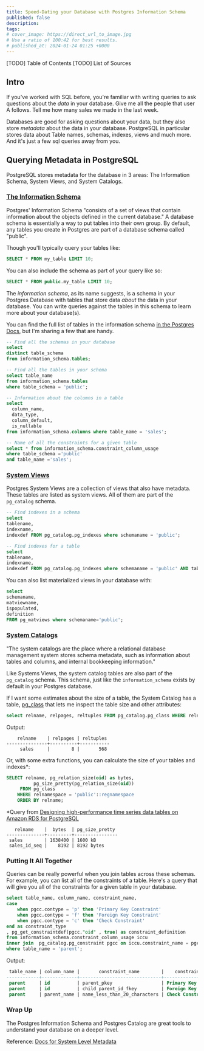 ```yaml
---
title: Speed-Dating your Database with Postgres Information Schema
published: false
description: 
tags: 
# cover_image: https://direct_url_to_image.jpg
# Use a ratio of 100:42 for best results.
# published_at: 2024-01-24 01:25 +0000
---
```

[TODO] Table of Contents
[TODO] List of Sources

## Intro

If you've worked with SQL before, you're familiar with writing queries to ask questions about the _data_ in your database. Give me all the people that user A follows. Tell me how many sales we made in the last week. 

Databases are good for asking questions about your data, but they also store _metadata_ about the data in your database. PostgreSQL in particular stores data about Table names, schemas, indexes, views and much more. And it's just a few sql queries away from you.


## Querying Metadata in PostgreSQL
PostgreSQL stores metadata for the database in 3 areas: The Information Schema, System Views, and System Catalogs.


### [The Information Schema](https://www.postgresql.org/docs/16/information-schema.html)

Postgres' Information Schema "consists of a set of views that contain information about the objects defined in the current database." A database schema is essentially a way to put tables into their own group. By default, any tables you create in Postgres are part of a database schema called "public". 

Though you'll typically query your tables like:
```sql
SELECT * FROM my_table LIMIT 10;
```

You can also include the schema as part of your query like so:

```sql
SELECT * FROM public.my_table LIMIT 10;
```

The _information schema_, as its name suggests, is a schema in your Postgres Database with tables that store data _about_ the data in your database. You can write queries against the tables in this schema to learn more about your database(s).

You can find the full list of tables in the information schema [in the Postgres Docs](https://www.postgresql.org/docs/16/information-schema.html), but I'm sharing a few that are handy.


```sql
-- Find all the schemas in your database
select 
distinct table_schema 
from information_schema.tables; 
```

```sql
-- Find all the tables in your schema
select table_name 
from information_schema.tables 
where table_schema = 'public';
```

```sql
-- Information about the columns in a table
select 
  column_name,
  data_type, 
  column_default,
  is_nullable 
from information_schema.columns where table_name = 'sales';
```

```sql
-- Name of all the constraints for a given table
select * from information_schema.constraint_column_usage 
where table_schema ='public' 
and table_name ='sales';
```
### [System Views](https://www.postgresql.org/docs/current/views.html)

Postgres System Views are a collection of views that also have metadata. These tables are listed as system views. All of them are part of the `pg_catalog` schema.


```sql
-- Find indexes in a schema
select 
tablename,
indexname,
indexdef FROM pg_catalog.pg_indexes where schemaname = 'public';
```

```sql
-- Find indexes for a table
select 
tablename,
indexname,
indexdef FROM pg_catalog.pg_indexes where schemaname = 'public' AND tablename='mytable';
```


You can also list materialized views in your database with:
```sql
select 
schemaname,
matviewname,
ispopulated,
definition
FROM pg_matviews where schemaname='public';
```


### [System Catalogs](https://www.postgresql.org/docs/current/catalogs-overview.html)

 "The system catalogs are the place where a relational database management system stores schema metadata, such as information about tables and columns, and internal bookkeeping information."

Like Systems Views, the system catalog tables are also part of the `pg_catalog` schema. This schema, just like the `information_schema` exists by default in your Postgres database.


If I want some estimates about the size of a table, the System Catalog has a table, [pg_class](https://www.postgresql.org/docs/current/catalog-pg-class.html) that lets me inspect the table size and other attributes:

```sql
select relname, relpages, reltuples FROM pg_catalog.pg_class WHERE relname='sales';
```
Output:
```
    relname    | relpages | reltuples 
---------------+----------+-----------
     sales     |        8 |       568

```

Or, with some extra functions, you can calculate the size of your tables and indexes*:

```sql
SELECT relname, pg_relation_size(oid) as bytes, 
          pg_size_pretty(pg_relation_size(oid)) 
     FROM pg_class 
    WHERE relnamespace = 'public'::regnamespace 
    ORDER BY relname;
```
*Query from [Designing high-performance time series data tables on Amazon RDS for PostgreSQL](https://aws.amazon.com/blogs/database/designing-high-performance-time-series-data-tables-on-amazon-rds-for-postgresql/)

```
   relname    |  bytes  | pg_size_pretty 
--------------+---------+----------------
 sales        | 1638400 | 1600 kB
 sales_id_seq |    8192 | 8192 bytes

```

### Putting It All Together
Queries can be really powerful when you join tables across these schemas.
For example, you can list all of the constraints of a table. Here's a query
that will give you all of the constraints for a given table in your database.
```sql
select table_name, column_name, constraint_name, 
case 
	when pgcc.contype = 'p' then 'Primary Key Constraint'
	when pgcc.contype = 'f' then 'Foreign Key Constraint'
	when pgcc.contype = 'c' then 'Check Constraint'
end as constraint_type
, pg_get_constraintdef(pgcc."oid" , true) as constraint_definition 
from information_schema.constraint_column_usage iccu
inner join  pg_catalog.pg_constraint pgcc on iccu.constraint_name = pgcc.conname
where table_name = 'parent';
```
Output:
```sql
 table_name | column_name |       constraint_name        |    constraint_type     |             constraint_definition             
------------+-------------+------------------------------+------------------------+-----------------------------------------------
 parent     | id          | parent_pkey                  | Primary Key Constraint | PRIMARY KEY (id)
 parent     | id          | child_parent_id_fkey         | Foreign Key Constraint | FOREIGN KEY (parent_id) REFERENCES parent(id)
 parent     | parent_name | name_less_than_20_characters | Check Constraint       | CHECK (length(parent_name::text) <= 20)
```

### Wrap Up

 The Postgres Information Schema and Postgres Catalog are great tools to understand your database on a deeper level.

Reference:
[Docs for System Level Metadata](https://www.postgresql.org/docs/current/views.html)